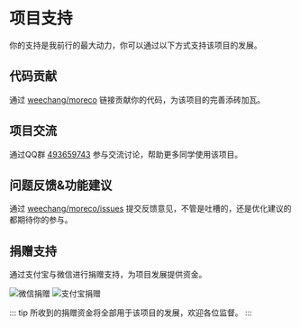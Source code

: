 # 项目支持

你的支持是我前行的最大动力，你可以通过以下方式支持该项目的发展。

## 代码贡献

通过 [weechang/moreco](https://github.com/weeechang/moreco) 链接贡献你的代码，为该项目的完善添砖加瓦。

## 项目交流

通过QQ群 [493659743](https://jq.qq.com/?_wv=1027&k=5Czuxq5) 参与交流讨论，帮助更多同学使用该项目。

## 问题反馈&功能建议

通过 [weechang/moreco/issues](https://github.com/weeechang/weechang/moreco/issues) 提交反馈意见，不管是吐槽的，还是优化建议的都期待你的参与。

## 捐赠支持

通过支付宝与微信进行捐赠支持，为项目发展提供资金。

<img :src="$withBase('/img/doc/wechat-donate.png')" alt="微信捐赠">

<img :src="$withBase('/img/doc/alipay-donate.png')" alt="支付宝捐赠">

::: tip
所收到的捐赠资金将全部用于该项目的发展，欢迎各位监督。
:::
